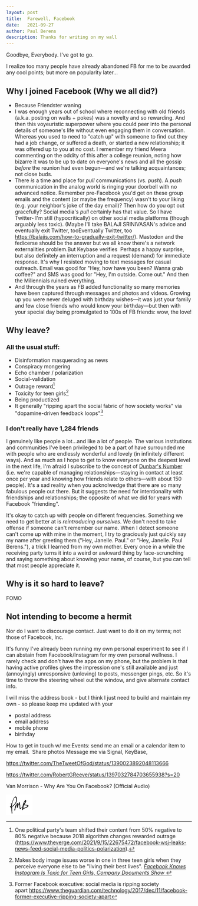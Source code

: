 ```yaml
---
layout: post
title:	Farewell, Facebook
date:	2021-09-27
author:	Paul Berens
description: Thanks for writing on my wall
---
```

Goodbye, Everybody. I've got to go.

I realize too many people have already abandoned FB for me to be awarded any cool points; but more on popularity later...

## Why I joined Facebook (Why we all did?)
- Because Friendster waning
- I was enough years out of school where reconnecting with old friends (a.k.a. posting on walls + pokes) was a novelty and so rewarding. And then this voyeuristic superpower where you could peer into the personal details of someone's life without even engaging them in conversation. Whereas you used to need to "catch up" with someone to find out they had a job change, or suffered a death, or started a new relationship; it was offered up to you at no cost. I remember my friend Meera commenting on the oddity of this after a college reunion, noting how bizarre it was to be up to date on everyone's news and all the gossip *before* the reunion had even begun—and we're talking acquaintances; not close buds.
- There *is* a time and place for *pull* communications (vs. *push*). A *push* communication in the analog world is ringing your doorbell with no advanced notice. Remember pre-Facebook you'd get on these group emails and the content (or maybe the frequency) wasn't to your liking (e.g. your neighbor's joke of the day email)? Then how do you opt out gracefully? Social media's *pull* certainly has that value. So I have Twitter- I'm still (hypocritically) on other social media platforms (though arguably less toxic). (Maybe I'll take BALAJI SRINIVASAN's advice and eventually exit Twitter, tooEventually Twitter, too https://balajis.com/how-to-gradually-exit-twitter/). Mastodon and the fedicerse should be the answer but we all know there's a network externalities problem.But Keybase verifies 
Perhaps a happy surprise, but also definitely an interruption and a request (demand) for immediate response. It's why I resisted moving to text messages for casual outreach. Email was good for "Hey, how have you been? Wanna grab coffee?" and SMS was good for "Hey, I'm outside. Come out." And then the Millennials ruined everything.
- And through the years as FB added functionality so many memories have been captured through messages and photos and videos. Growing up you were never deluged with birthday wishes—it was just your family and few close friends who would know your birthday—but then with your special day being promulgated to 100s of FB friends: wow, the love!

## Why leave?

### All the usual stuff:
- Disinformation masquerading as news
- Conspiracy mongering
- Echo chamber / polarization
- Social-validation
- Outrage reward[^1]
- Toxicity for teen girls[^2]
- Being productized
- It generally "ripping apart the social fabric of how society works" via "dopamine-driven feedback loops"[^3]

### I don't really have 1,284 friends

I genuinely like people a lot...and like a lot of people. The various institutions and communities I've been privileged to be a part of have surrounded me with people who are endlessly wonderful and lovely (in infinitely different ways). And as much as I hope to get to know everyone on the deepest level in the next life, I'm afraid I subscribe to the concept of [Dunbar's Number](https://en.wikipedia.org/wiki/Dunbar%27s_number) (i.e. we're capable of managing relationships—staying in contact at least once per year and knowing how friends relate to others—with about 150 people). It's a sad reality when you acknolwedge that there are so many fabulous people out there. But it suggests the need for intentionality with friendships and relationships; the opposite of what we did for years with Facebook "friending".

It's okay to catch up with people on different frequencies. Something we need to get better at is *reintroducing ourselves*. We don't need to take offense if someone can't remember our name. When I detect someone can't come up with mine in the moment, I try to graciously just quickly say my name after greeting them ("Hey, Janelle. Paul." or "Hey, Janelle. Paul Berens."), a trick I learned from my own mother. Every once in a while the receiving party turns it into a weird or awkward thing by face-scrunching and saying something about knowing your name, of course, but you can tell that most people appreciate it.


[^1]: One political party's team shifted their content from 50% negative to 80% negative because 2018 algorithm changes rewarded outrage (https://www.theverge.com/2021/9/15/22675472/facebook-wsj-leaks-news-feed-social-media-politics-polarization).

[^2]: Makes body image issues worse in one in three teen girls when they perceive everyone else to be "living their best lives". *[Facebook Knows Instagram Is Toxic for Teen Girls, Company Documents Show
](https://www.wsj.com/articles/facebook-knows-instagram-is-toxic-for-teen-girls-company-documents-show-11631620739)*

[^3]: Former Facebook executive: social media is ripping society apart https://www.theguardian.com/technology/2017/dec/11/facebook-former-executive-ripping-society-apart


## Why is it so hard to leave?

FOMO


## Not intending to become a hermit

Nor do I want to discourage contact. Just want to do it on my terms; not those of Facebook, Inc.

It's funny I've already been running my own personal experiment to see if I can abstain from Facebook/Instagram for my own personal wellness. I rarely check and don't have the apps on my phone, but the problem is that having active profiles gives the impression one's still available and just (annoyingly) unresponsive (unloving) to posts, messenger pings, etc. So it's time to throw the steering wheel out the window, and give alternate contact info.

I will miss the address book - but I think I just need to build and maintain my own - so please keep me updated with your
- postal address
- email address
- mobile phone
- birthday

How to get in touch w/ me:Events: send me an email or a calendar item to my email. 
Share photos
Message me via Signal, KeyBase, 


https://twitter.com/TheTweetOfGod/status/1390023892048113666

https://twitter.com/RobertGReeve/status/1397032784703655938?s=20

Van Morrison - Why Are You On Facebook? (Official Audio)


![initials](/assets/images/initials.pmb.71.56.png)